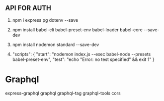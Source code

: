 ## API FOR AUTH



1. npm i express pg dotenv --save
2. npm install babel-cli babel-preset-env babel-loader babel-core --save-dev

2. npm install nodemon standard --save-dev

3. "scripts": {
    "start": "nodemon index.js --exec babel-node --presets babel-preset-env",
    "test": "echo \"Error: no test specified\" && exit 1"
  }

# Graphql
express-graphql graphql graphql-tag graphql-tools cors
